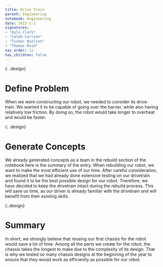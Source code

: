 ```yaml
---
title: Drive Train
parent: Engineering
notebook: engineering
date: 2023-1-2
signatures:
- "Ayla Clark"
- "Caleb Carlson"
- "Tucker Nielson"
- "Thomas Reid"
nav_order: 12
has_children: false
---
```


{: .design}
# Define Problem

When we were constructing our robot, we needed to consider its drive-train. We wanted it to be capable of going over the barrier, while also having relatively low friction. By doing so, the robot would take longer to overheat and would be faster.

{: .design}
# Generate Concepts

 We already generated concepts as a team in the rebuild section of the notebook here is the summary of the entry. When rebuilding our robot, we want to make the most efficient use of our time. After careful consideration, we realized that we had already done extensive testing on our drivetrain and found it to be the best possible design for our robot. Therefore, we have decided to keep the drivetrain intact during the rebuild process. This will save us time, as our driver is already familiar with the drivetrain and will benefit from their existing skills.

{:.design}
# Summary 

In short, we strongly believe that reusing our first chassis for the robot would save a lot of time. Among all the parts we create for the robot, the chassis takes the longest to make due to the complexity of its design. That is why we tested so many chassis designs at the beginning of the year to ensure that they would work as efficiently as possible for our robot.